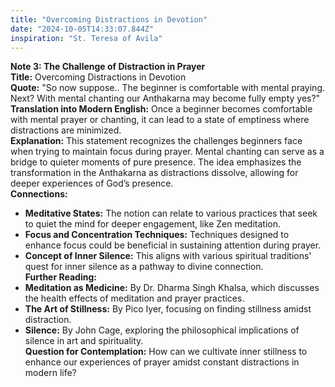 ```yaml
---
title: "Overcoming Distractions in Devotion"
date: "2024-10-05T14:33:07.844Z"
inspiration: "St. Teresa of Avila"
---
```


**Note 3: The Challenge of Distraction in Prayer**  
**Title:** Overcoming Distractions in Devotion  
**Quote:** "So now suppose.. The beginner is comfortable with mental praying. Next? With mental chanting our Anthakarna may become fully empty yes?"  
**Translation into Modern English:** Once a beginner becomes comfortable with mental prayer or chanting, it can lead to a state of emptiness where distractions are minimized.  
**Explanation:** This statement recognizes the challenges beginners face when trying to maintain focus during prayer. Mental chanting can serve as a bridge to quieter moments of pure presence. The idea emphasizes the transformation in the Anthakarna as distractions dissolve, allowing for deeper experiences of God’s presence.  
**Connections:**  
- **Meditative States:** The notion can relate to various practices that seek to quiet the mind for deeper engagement, like Zen meditation.  
- **Focus and Concentration Techniques:** Techniques designed to enhance focus could be beneficial in sustaining attention during prayer.  
- **Concept of Inner Silence:** This aligns with various spiritual traditions' quest for inner silence as a pathway to divine connection.  
**Further Reading:**  
- **Meditation as Medicine:** By Dr. Dharma Singh Khalsa, which discusses the health effects of meditation and prayer practices.  
- **The Art of Stillness:** By Pico Iyer, focusing on finding stillness amidst distraction.  
- **Silence:** By John Cage, exploring the philosophical implications of silence in art and spirituality.  
**Question for Contemplation:** How can we cultivate inner stillness to enhance our experiences of prayer amidst constant distractions in modern life?
